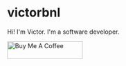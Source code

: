 # victorbnl

Hi! I'm Victor. I'm a software developer.

<a href="https://www.buymeacoffee.com/victorbnl" target="_blank"><img src="https://www.buymeacoffee.com/assets/img/guidelines/download-assets-sm-1.svg" alt="Buy Me A Coffee" height="41" width="174"></a>
